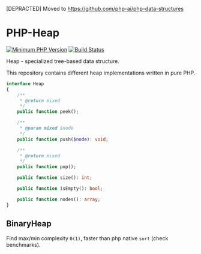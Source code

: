 [DEPRACTED] Moved to https://github.com/php-ai/php-data-structures

# PHP-Heap

[![Minimum PHP Version](https://img.shields.io/badge/php-%3E%3D%207.1-8892BF.svg)](https://php.net/)
[![Build Status](https://travis-ci.org/akondas/php-heap.svg?branch=master)](https://travis-ci.org/akondas/php-heap)

Heap - specialized tree-based data structure.

This repository contains different heap implementations written in pure PHP.

```php
interface Heap
{
    /**
     * @return mixed
     */
    public function peek();

    /**
     * @param mixed $node
     */
    public function push($node): void;

    /**
     * @return mixed
     */
    public function pop();

    public function size(): int;

    public function isEmpty(): bool;

    public function nodes(): array;
}
```

## BinaryHeap

Find max/min complexity `Θ(1)`, faster than php native `sort` (check benchmarks).
